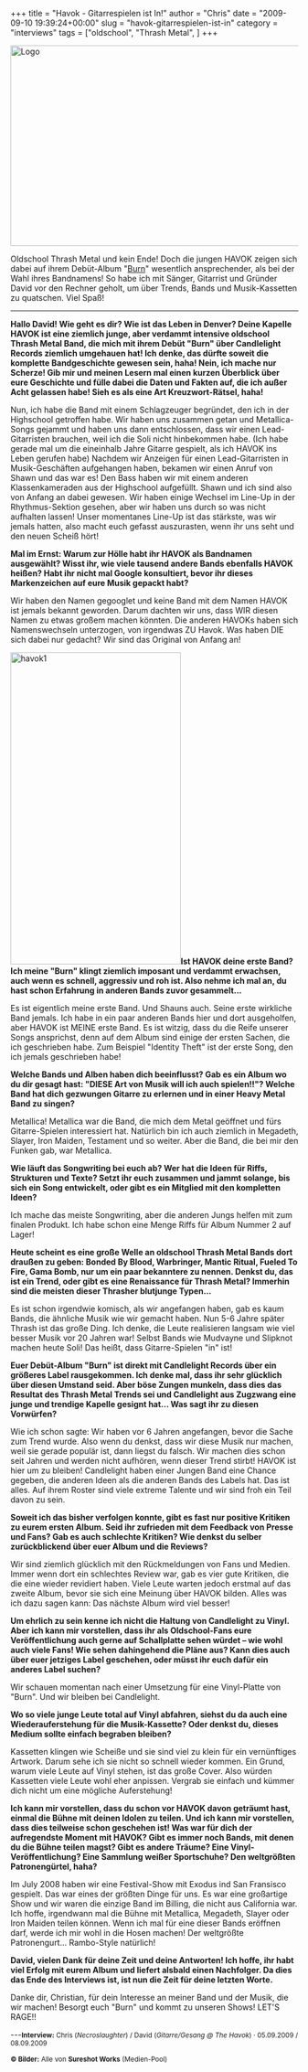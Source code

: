 +++
title = "Havok - Gitarrespielen ist In!"
author = "Chris"
date = "2009-09-10 19:39:24+00:00"
slug = "havok-gitarrespielen-ist-in"
category = "interviews"
tags = ["oldschool", "Thrash Metal", ]
+++

<img src="http://necroslaughter.de/wp-content/uploads/2009/09/Logo.jpg" alt="Logo" title="Logo" width="555" height="351" class="alignnone size-full wp-image-1599" />

Oldschool Thrash Metal und kein Ende! Doch die jungen HAVOK zeigen sich dabei auf ihrem Debüt-Album "<a href="http://necroslaughter.de/2009/08/havok-us-burn/">Burn</a>" wesentlich ansprechender, als bei der Wahl ihres Bandnamens! So habe ich mit Sänger, Gitarrist und Gründer David vor den Rechner geholt, um über Trends, Bands und Musik-Kassetten zu quatschen. Viel Spaß!

---

**Hallo David! Wie geht es dir? Wie ist das Leben in Denver? Deine Kapelle HAVOK ist eine ziemlich junge, aber verdammt intensive oldschool Thrash Metal Band, die mich mit ihrem Debüt "Burn" über Candlelight Records ziemlich umgehauen hat! Ich denke, das dürfte soweit die komplette Bandgeschichte gewesen sein, haha! Nein, ich mache nur Scherze! Gib mir und meinen Lesern mal einen kurzen Überblick über eure Geschichte und fülle dabei die Daten und Fakten auf, die ich außer Acht gelassen habe! Sieh es als eine Art Kreuzwort-Rätsel, haha!**

Nun, ich habe die Band mit einem Schlagzeuger begründet, den ich in der Highschool getroffen habe. Wir haben uns zusammen getan und Metallica-Songs gejammt und haben uns dann entschlossen, dass wir einen Lead-Gitarristen brauchen, weil ich die Soli nicht hinbekommen habe. (Ich habe gerade mal um die eineinhalb Jahre Gitarre gespielt, als ich HAVOK ins Leben gerufen habe) Nachdem wir Anzeigen für einen Lead-Gitarristen in Musik-Geschäften aufgehangen haben, bekamen wir einen Anruf von Shawn und das war es! Den Bass haben wir mit einem anderen Klassenkameraden aus der Highschool aufgefüllt. Shawn und ich sind also von Anfang an dabei gewesen. Wir haben einige Wechsel im Line-Up in der Rhythmus-Sektion gesehen, aber wir haben uns durch so was nicht aufhalten lassen! Unser momentanes Line-Up ist das stärkste, was wir jemals hatten, also macht euch gefasst auszurasten, wenn ihr uns seht und den neuen Scheiß hört!

**Mal im Ernst: Warum zur Hölle habt ihr HAVOK als Bandnamen ausgewählt? Wisst ihr, wie viele tausend andere Bands ebenfalls HAVOK heißen? Habt ihr nicht mal Google konsultiert, bevor ihr dieses Markenzeichen auf eure Musik gepackt habt?**

Wir haben den Namen gegooglet und keine Band mit dem Namen HAVOK ist jemals bekannt geworden. Darum dachten wir uns, dass WIR diesen Namen zu etwas großem machen könnten. Die anderen HAVOKs haben sich Namenswechseln unterzogen, von irgendwas ZU Havok. Was haben DIE sich dabei nur gedacht? Wir sind das Original von Anfang an!

<img src="http://necroslaughter.de/wp-content/uploads/2009/09/havok1.jpg" alt="havok1" title="havok1" width="298" height="546" class="bordered imgLeft" />**Ist HAVOK deine erste Band? Ich meine "Burn" klingt ziemlich imposant und verdammt erwachsen, auch wenn es schnell, aggressiv und roh ist. Also nehme ich mal an, du hast schon Erfahrung in anderen Bands zuvor gesammelt...**

Es ist eigentlich meine erste Band. Und Shauns auch. Seine erste wirkliche Band jemals. Ich habe in ein paar anderen Bands hier und dort ausgeholfen, aber HAVOK ist MEINE erste Band. Es ist witzig, dass du die Reife unserer Songs ansprichst, denn auf dem Album sind einige der ersten Sachen, die ich geschrieben habe. Zum Beispiel "Identity Theft" ist der erste Song, den ich jemals geschrieben habe!

**Welche Bands und Alben haben dich beeinflusst? Gab es ein Album wo du dir gesagt hast: "DIESE Art von Musik will ich auch spielen!!"? Welche Band hat dich gezwungen Gitarre zu erlernen und in einer Heavy Metal Band zu singen?**

Metallica! Metallica war die Band, die mich dem Metal geöffnet und fürs Gitarre-Spielen interessiert hat. Natürlich bin ich auch ziemlich in Megadeth, Slayer, Iron Maiden, Testament und so weiter. Aber die Band, die bei mir den Funken gab, war Metallica.

**Wie läuft das Songwriting bei euch ab? Wer hat die Ideen für Riffs, Strukturen und Texte? Setzt ihr euch zusammen und jammt solange, bis sich ein Song entwickelt, oder gibt es ein Mitglied mit den kompletten Ideen?**

Ich mache das meiste Songwriting, aber die anderen Jungs helfen mit zum finalen Produkt. Ich habe schon eine Menge Riffs für Album Nummer 2 auf Lager!

**Heute scheint es eine große Welle an oldschool Thrash Metal Bands dort draußen zu geben: Bonded By Blood, Warbringer, Mantic Ritual, Fueled To Fire, Gama Bomb, nur um ein paar bekanntere zu nennen. Denkst du, das ist ein Trend, oder gibt es eine Renaissance für Thrash Metal? Immerhin sind die meisten dieser Thrasher blutjunge Typen...**

Es ist schon irgendwie komisch, als wir angefangen haben, gab es kaum Bands, die ähnliche Musik wie wir gemacht haben. Nun 5-6 Jahre später Thrash ist das große Ding. Ich denke, die Leute realisieren langsam wie viel besser Musik vor 20 Jahren war! Selbst Bands wie Mudvayne und Slipknot machen heute Soli! Das heißt, dass Gitarre-Spielen "in" ist!

<img src="http://necroslaughter.de/wp-content/uploads/2009/07/Havo-Burn.jpg" alt="" class="imgRight bordered" />**Euer Debüt-Album "Burn" ist direkt mit Candlelight Records über ein größeres Label rausgekommen. Ich denke mal, dass ihr sehr glücklich über diesen Umstand seid. Aber böse Zungen munkeln, dass dies das Resultat des Thrash Metal Trends sei und Candlelight aus Zugzwang eine junge und trendige Kapelle gesignt hat... Was sagt ihr zu diesen Vorwürfen?**

Wie ich schon sagte: Wir haben vor 6 Jahren angefangen, bevor die Sache zum Trend wurde. Also wenn du denkst, dass wir diese Musik nur machen, weil sie gerade populär ist, dann liegst du falsch. Wir machen dies schon seit Jahren und werden nicht aufhören, wenn dieser Trend stirbt! HAVOK ist hier um zu bleiben! Candlelight haben einer Jungen Band eine Chance gegeben, die anderen Ideen als die anderen Bands des Labels hat. Das ist alles. Auf ihrem Roster sind viele extreme Talente und wir sind froh ein Teil davon zu sein.

**Soweit ich das bisher verfolgen konnte, gibt es fast nur positive Kritiken zu eurem ersten Album. Seid ihr zufrieden mit dem Feedback von Presse und Fans? Gab es auch schlechte Kritiken? Wie denkst du selber zurückblickend über euer Album und die Reviews?**

Wir sind ziemlich glücklich mit den Rückmeldungen von Fans und Medien. Immer wenn dort ein schlechtes Review war, gab es vier gute Kritiken, die die eine wieder revidiert haben. Viele Leute warten jedoch erstmal auf das zweite Album, bevor sie sich eine Meinung über HAVOK bilden. Alles was ich dazu sagen kann: Das nächste Album wird viel besser!

**Um ehrlich zu sein kenne ich nicht die Haltung von Candlelight zu Vinyl. Aber ich kann mir vorstellen, dass ihr als Oldschool-Fans eure Veröffentlichung auch gerne auf Schallplatte sehen würdet – wie wohl auch viele Fans! Wie sehen dahingehend die Pläne aus? Kann dies auch über euer jetziges Label geschehen, oder müsst ihr euch dafür ein anderes Label suchen?**

Wir schauen momentan nach einer Umsetzung für eine Vinyl-Platte von "Burn". Und wir bleiben bei Candlelight.

**Wo so viele junge Leute total auf Vinyl abfahren, siehst du da auch eine Wiederauferstehung für die Musik-Kassette? Oder denkst du, dieses Medium sollte einfach begraben bleiben?**

Kassetten klingen wie Scheiße und sie sind viel zu klein für ein vernünftiges Artwork. Darum sehe ich sie nicht so schnell wieder kommen. Ein Grund, warum viele Leute auf Vinyl stehen, ist das große Cover. Also würden Kassetten viele Leute wohl eher anpissen. Vergrab sie einfach und kümmer dich nicht um eine mögliche Auferstehung!

**Ich kann mir vorstellen, dass du schon vor HAVOK davon geträumt hast, einmal die Bühne mit deinen Idolen zu teilen. Und ich kann mir vorstellen, dass dies teilweise schon geschehen ist! Was war für dich der aufregendste Moment mit HAVOK? Gibt es immer noch Bands, mit denen du die Bühne teilen magst? Gibt es andere Träume? Eine Vinyl-Veröffentlichung? Eine Sammlung weißer Sportschuhe? Den weltgrößten Patronengürtel, haha?**

Im July 2008 haben wir eine Festival-Show mit Exodus ind San Fransisco gespielt. Das war eines der größten Dinge für uns. Es war eine großartige Show und wir waren die einzige Band im Billing, die nicht aus California war. Ich hoffe, irgendwann mal die Bühne mit Metallica, Megadeth, Slayer oder Iron Maiden teilen können. Wenn ich mal für eine dieser Bands eröffnen darf, werde ich mir wohl in die Hosen machen! Der weltgrößte Patronengurt... Rambo-Style natürlich!

**David, vielen Dank für deine Zeit und deine Antworten! Ich hoffe, ihr habt viel Erfolg mit eurem Album und liefert alsbald einen Nachfolger. Da dies das Ende des Interviews ist, ist nun die Zeit für deine letzten Worte.**

Danke dir, Christian, für dein Interesse an meiner Band und der Musik, die wir machen! 
Besorgt euch "Burn" und kommt zu unseren Shows! LET'S RAGE!!

---<small>**Interview:** Chris (_Necroslaughter_) / David (_Gitarre/Gesang @ The Havok_) &middot; 05.09.2009 / 08.09.2009

**&copy; Bilder:**
Alle von **Sureshot Works** (Medien-Pool)
</small>
